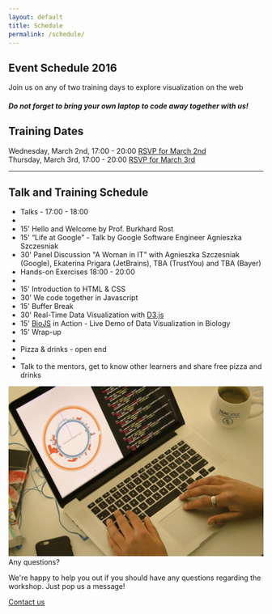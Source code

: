 ```yaml
---
layout: default
title: Schedule
permalink: /schedule/
---
```

<section class="secondary-bg">
  <div class="container">
    <div class="row">
      <div class="RSVP col s12 white-text">
          <h1>Event Schedule 2016</h1>
      </div>
    </div>
  </div>
</section>
<section class="secondary-bg white-text">
	<div class="container">
		<div class="row">
			<div class="col s12">
				<p class="subheader">Join us on any of two training days to explore
				visualization on the web</p>
				<h5><strong class="red-text">Do not forget to bring your own laptop to code away together with us!</strong></h5>
			</div>
		</div>
	</div>
</section>
<section class="container">
  <article>
    <div class="row">
      <div class="col s12">
        <h2>Training Dates</h2>
          <div class="row">
            <div class="col s12 m9">
              Wednesday, March 2nd, 17:00 - 20:00 <a class="btn tertiary-bg uppercase right" href="http://www.meetup.com/stylight/events/228921349/" target="_blank">RSVP for March 2nd</a>
            </div>
          </div>
          <div class="row">
            <div class="col s12 m9">
              Thursday, March 3rd, 17:00 - 20:00 <a class="btn tertiary-bg uppercase right" href="http://www.meetup.com/stylight/events/228921612/" target="_blank">RSVP for March 3rd</a>
            </div>
          </div>
        </ul>
      </div>
    </div>
    <hr/>
    <section class="padded">
    <div class="row">
      <div class="col s12 m8">
        <h2>Talk and Training Schedule</h2>
        <ul>
          <li class="tertiary-color mt-1">Talks - 17:00 - 18:00</li>
          <li class="divider"></li>
          <li class="mt-1">15' Hello and Welcome by Prof. Burkhard Rost</li>
          <li class="mt-1">15' “Life at Google” - Talk by Google Software Engineer Agnieszka Szczesniak</li>
          <li class="mt-1">30' Panel Discussion "A Woman in IT"  with Agnieszka Szczesniak (Google), Ekaterina Prigara (JetBrains), TBA (TrustYou) and TBA (Bayer)</li>
          <li class="tertiary-color mt-1">Hands-on Exercises 18:00 - 20:00</li>
          <li class="divider"></li>
          <li class="mt-1">15' Introduction to HTML &amp; CSS</li>
          <li class="mt-1">30' We code together in Javascript</li>
          <li class="mt-1">15' Buffer Break</li>
          <li class="mt-1">30' Real-Time Data Visualization with  <a href="http://d3js.org/" target="dthree">D3.js</a></li>
          <li class="mt-1">15' <a href="http://www.biojs.net" target="biojs">BioJS</a> in Action - Live Demo of Data Visualization in Biology</li>
          <li class="mt-1">15' Wrap-up</li>
          <li></li>
          <li class="mt-1 tertiary-color">Pizza &amp; drinks - open end</li>
          <li class="divider"></li>
          <li class="mt-1">Talk to the mentors, get to know other learners and share free pizza and drinks</li>
        </ul>
      </div>
      <div class="col s12 m4">
          <div class="card blue lighten-3">
            <div class="card-image">
              <img src="/media/contact-us.jpg?v=1.1"/>
              <span class="card-title primary-color">Any questions?</span>
            </div>
            <div class="card-content">
              <p class="white-text">We're happy to help you out if you should have any questions regarding the workshop. 
              Just pop us a message!</p>
            </div>
            <div class="card-action">
              <a href="/contact">Contact us</a>
            </div>
          </div>
      </div>
    </div>
    </section>
  </article>
</section>
